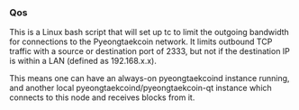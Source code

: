 ### Qos ###

This is a Linux bash script that will set up tc to limit the outgoing bandwidth for connections to the Pyeongtaekcoin network. It limits outbound TCP traffic with a source or destination port of 2333, but not if the destination IP is within a LAN (defined as 192.168.x.x).

This means one can have an always-on pyeongtaekcoind instance running, and another local pyeongtaekcoind/pyeongtaekcoin-qt instance which connects to this node and receives blocks from it.
